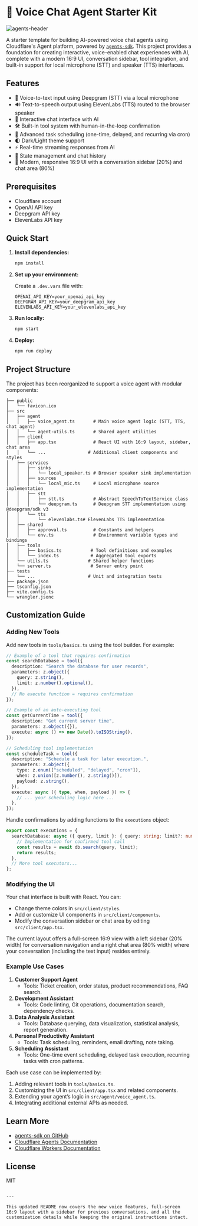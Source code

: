 # 🤖 Voice Chat Agent Starter Kit

![agents-header](./public/banner.jpeg)

A starter template for building AI-powered voice chat agents using Cloudflare's Agent platform, powered by [`agents-sdk`](https://www.npmjs.com/package/agents-sdk). This project provides a foundation for creating interactive, voice-enabled chat experiences with AI, complete with a modern 16:9 UI, conversation sidebar, tool integration, and built-in support for local microphone (STT) and speaker (TTS) interfaces.

## Features

- 🎤 Voice-to-text input using Deepgram (STT) via a local microphone
- 🔊 Text-to-speech output using ElevenLabs (TTS) routed to the browser speaker
- 💬 Interactive chat interface with AI
- 🛠️ Built-in tool system with human-in-the-loop confirmation
- 📅 Advanced task scheduling (one-time, delayed, and recurring via cron)
- 🌓 Dark/Light theme support
- ⚡️ Real-time streaming responses from AI
- 🔄 State management and chat history
- 🎨 Modern, responsive 16:9 UI with a conversation sidebar (20%) and chat area (80%)

## Prerequisites

- Cloudflare account
- OpenAI API key
- Deepgram API key
- ElevenLabs API key

## Quick Start
1. **Install dependencies:**

   ```bash
   npm install
   ```

2. **Set up your environment:**

   Create a `.dev.vars` file with:

   ```env
   OPENAI_API_KEY=your_openai_api_key
   DEEPGRAM_API_KEY=your_deepgram_api_key
   ELEVENLABS_API_KEY=your_elevenlabs_api_key
   ```

3. **Run locally:**

   ```bash
   npm start
   ```

4. **Deploy:**

   ```bash
   npm run deploy
   ```

## Project Structure

The project has been reorganized to support a voice agent with modular components:

```
├── public
│   └── favicon.ico
├── src
│   ├── agent
│   │   ├── voice_agent.ts       # Main voice agent logic (STT, TTS, chat agent)
│   │   └── agent-utils.ts       # Shared agent utilities
│   ├── client
│   │   ├── app.tsx              # React UI with 16:9 layout, sidebar, chat area
│   │   └── ...                # Additional client components and styles
│   ├── services
│   │   ├── sinks
│   │   │   └── local_speaker.ts # Browser speaker sink implementation
│   │   ├── sources
│   │   │   └── local_mic.ts     # Local microphone source implementation
│   │   ├── stt
│   │   │   ├── stt.ts           # Abstract SpeechToTextService class
│   │   │   └── deepgram.ts      # Deepgram STT implementation using @deepgram/sdk v3
│   │   └── tts
│   │       └── elevenlabs.ts# ElevenLabs TTS implementation
│   ├── shared
│   │   ├── approval.ts          # Constants and helpers
│   │   └── env.ts               # Environment variable types and bindings
│   ├── tools
│   │   ├── basics.ts           # Tool definitions and examples
│   │   └── index.ts            # Aggregated tool exports
│   └── utils.ts               # Shared helper functions
│   └── server.ts               # Server entry point
├── tests
│   └── ...                    # Unit and integration tests
├── package.json
├── tsconfig.json
├── vite.config.ts
└── wrangler.jsonc
```

## Customization Guide

### Adding New Tools

Add new tools in `tools/basics.ts` using the tool builder. For example:

```typescript
// Example of a tool that requires confirmation
const searchDatabase = tool({
  description: "Search the database for user records",
  parameters: z.object({
    query: z.string(),
    limit: z.number().optional(),
  }),
  // No execute function = requires confirmation
});

// Example of an auto-executing tool
const getCurrentTime = tool({
  description: "Get current server time",
  parameters: z.object({}),
  execute: async () => new Date().toISOString(),
});

// Scheduling tool implementation
const scheduleTask = tool({
  description: "Schedule a task for later execution.",
  parameters: z.object({
    type: z.enum(["scheduled", "delayed", "cron"]),
    when: z.union([z.number(), z.string()]),
    payload: z.string(),
  }),
  execute: async ({ type, when, payload }) => {
    // ... your scheduling logic here ...
  },
});
```

Handle confirmations by adding functions to the `executions` object:

```typescript
export const executions = {
  searchDatabase: async ({ query, limit }: { query: string; limit?: number }) => {
    // Implementation for confirmed tool call
    const results = await db.search(query, limit);
    return results;
  },
  // More tool executors...
};
```

### Modifying the UI

Your chat interface is built with React. You can:

- Change theme colors in `src/client/styles`.
- Add or customize UI components in `src/client/components`.
- Modify the conversation sidebar or chat area by editing `src/client/app.tsx`.

The current layout offers a full-screen 16:9 view with a left sidebar (20% width) for conversation navigation and a right chat area (80% width) where your conversation (including the text input) resides entirely.

### Example Use Cases

1. **Customer Support Agent**
   - Tools: Ticket creation, order status, product recommendations, FAQ search.
2. **Development Assistant**
   - Tools: Code linting, Git operations, documentation search, dependency checks.
3. **Data Analysis Assistant**
   - Tools: Database querying, data visualization, statistical analysis, report generation.
4. **Personal Productivity Assistant**
   - Tools: Task scheduling, reminders, email drafting, note taking.
5. **Scheduling Assistant**
   - Tools: One-time event scheduling, delayed task execution, recurring tasks with cron patterns.

Each use case can be implemented by:

1. Adding relevant tools in `tools/basics.ts`.
2. Customizing the UI in `src/client/app.tsx` and related components.
3. Extending your agent’s logic in `src/agent/voice_agent.ts`.
4. Integrating additional external APIs as needed.

## Learn More

- [agents-sdk on GitHub](https://github.com/cloudflare/agents/blob/main/packages/agents/README.md)
- [Cloudflare Agents Documentation](https://developers.cloudflare.com/agents/)
- [Cloudflare Workers Documentation](https://developers.cloudflare.com/workers/)

## License

MIT
```

---

This updated README now covers the new voice features, full‑screen 16:9 layout with a sidebar for previous conversations, and all the customization details while keeping the original instructions intact.